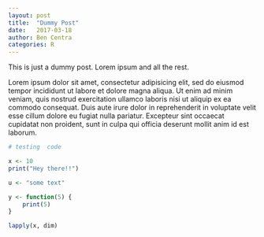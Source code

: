 ```yaml
---
layout: post
title:  "Dummy Post"
date:   2017-03-18 
author: Ben Centra
categories: R
---
```


This is just a dummy post. Lorem ipsum and all the rest.

Lorem ipsum dolor sit amet, consectetur adipisicing elit, sed do eiusmod
tempor incididunt ut labore et dolore magna aliqua. Ut enim ad minim veniam,
quis nostrud exercitation ullamco laboris nisi ut aliquip ex ea commodo
consequat. Duis aute irure dolor in reprehenderit in voluptate velit esse
cillum dolore eu fugiat nulla pariatur. Excepteur sint occaecat cupidatat non
proident, sunt in culpa qui officia deserunt mollit anim id est laborum.


```r
# testing  code

x <- 10
print("Hey there!!")

u <- "some text"

y <- function(5) {
    print(5)
}

lapply(x, dim)
```
